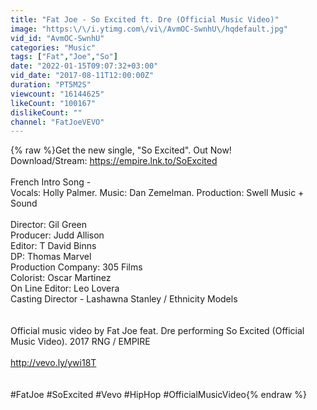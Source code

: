 ```yaml
---
title: "Fat Joe - So Excited ft. Dre (Official Music Video)"
image: "https:\/\/i.ytimg.com\/vi\/AvmOC-SwnhU\/hqdefault.jpg"
vid_id: "AvmOC-SwnhU"
categories: "Music"
tags: ["Fat","Joe","So"]
date: "2022-01-15T09:07:32+03:00"
vid_date: "2017-08-11T12:00:00Z"
duration: "PT5M2S"
viewcount: "16144625"
likeCount: "100167"
dislikeCount: ""
channel: "FatJoeVEVO"
---
```

{% raw %}Get the new single, &quot;So Excited&quot;. Out Now!<br />Download/Stream: <a rel="nofollow" target="blank" href="https://empire.lnk.to/SoExcited">https://empire.lnk.to/SoExcited</a><br /><br />French Intro Song -<br />Vocals: Holly Palmer. Music: Dan Zemelman. Production: Swell Music + Sound<br /><br />Director: Gil Green<br />Producer: Judd Allison<br />Editor: T David Binns<br />DP: Thomas Marvel<br />Production Company: 305 Films<br />Colorist: Oscar Martinez<br />On Line Editor: Leo Lovera<br />Casting Director - Lashawna Stanley / Ethnicity Models <br /><br /><br />Official music video by Fat Joe feat. Dre performing So Excited (Official Music Video). 2017 RNG / EMPIRE<br /><br /><a rel="nofollow" target="blank" href="http://vevo.ly/ywi18T">http://vevo.ly/ywi18T</a><br /><br /><br />#FatJoe #SoExcited #Vevo #HipHop #OfficialMusicVideo{% endraw %}
